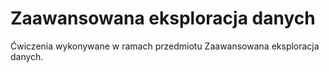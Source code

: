 # Zaawansowana eksploracja danych
Ćwiczenia wykonywane w ramach przedmiotu Zaawansowana eksploracja danych.
